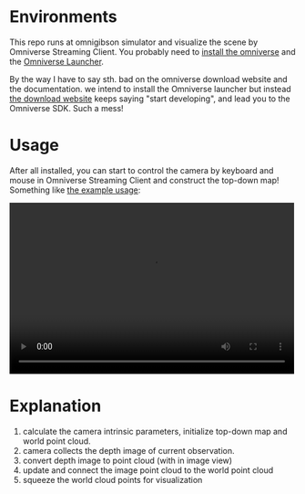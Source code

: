# Environments
This repo runs at omnigibson simulator and visualize the scene by Omniverse Streaming Client. You probably need to [install the omniverse](https://behavior.stanford.edu/omnigibson/getting_started/installation.html#explore-omnigibson) and the [Omniverse Launcher](https://www.nvidia.com/en-in/omniverse/).

By the way I have to say sth. bad on the omniverse download website and the documentation. we intend to install the Omniverse launcher but instead [the download website](https://www.nvidia.com/en-in/omniverse/) keeps saying "start developing", and lead you to the Omniverse SDK. Such a mess!

# Usage
After all installed, you can start to control the camera by keyboard and mouse in Omniverse Streaming Client and construct the top-down map! Something like [the example usage](./example_usage.mp4):

<video src="./example_usage.mp4" width="500" height="300"></video>

# Explanation
1. calculate the camera intrinsic parameters, initialize top-down map and world point cloud.
2. camera collects the depth image of current observation.
3. convert depth image to point cloud (with in image view)
4. update and connect the image point cloud to the world point cloud
5. squeeze the world cloud points for visualization